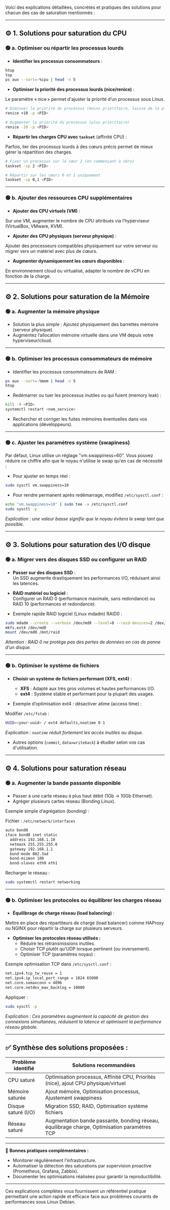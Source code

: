 Voici des explications détaillées, concrètes et pratiques des solutions pour chacun des cas de saturation mentionnés :

---

## ⚙️ **1. Solutions pour saturation du CPU**

### 🟢 **a. Optimiser ou répartir les processus lourds**

- **Identifier les processus consommateurs** :

```bash
htop
top
ps aux --sort=-%cpu | head -n 5
```

- **Optimiser la priorité des processus lourds (nice/renice)** :

Le paramètre « nice » permet d'ajuster la priorité d’un processus sous Linux.

```bash
# Diminuer la priorité du processus (moins prioritaire, laisse de la place aux autres)
renice +10 -p <PID>

# Augmenter la priorité du processus (plus prioritaire)
renice -10 -p <PID>
```

- **Répartir les charges CPU avec `taskset`** (affinité CPU) :

Parfois, lier des processus lourds à des cœurs précis permet de mieux gérer la répartition des charges.

```bash
# Fixer un processus sur le cœur 2 (en commençant à zéro)
taskset -cp 2 <PID>

# Répartir sur les cœurs 0 et 1 uniquement
taskset -cp 0,1 <PID>
```

---

### 🟢 **b. Ajouter des ressources CPU supplémentaires**

- **Ajouter des CPU virtuels (VM)** :

Sur une VM, augmenter le nombre de CPU attribués via l’hyperviseur (VirtualBox, VMware, KVM).

- **Ajouter des CPU physiques (serveur physique)** :

Ajouter des processeurs compatibles physiquement sur votre serveur ou migrer vers un matériel avec plus de cœurs.

- **Augmenter dynamiquement les cœurs disponibles** :

En environnement cloud ou virtualisé, adapter le nombre de vCPU en fonction de la charge.

---

## ⚙️ **2. Solutions pour saturation de la Mémoire**

### 🟢 **a. Augmenter la mémoire physique**

- Solution la plus simple : Ajoutez physiquement des barrettes mémoire (serveur physique).
- Augmentez l’allocation mémoire virtuelle dans une VM depuis votre hyperviseur/cloud.

---

### 🟢 **b. Optimiser les processus consommateurs de mémoire**

- Identifier les processus consommateurs de RAM :

```bash
ps aux --sort=-%mem | head -n 5
htop
```

- Redémarrer ou tuer les processus inutiles ou qui fuient (memory leak) :

```bash
kill -9 <PID>
systemctl restart <nom_service>
```

- Rechercher et corriger les fuites mémoires éventuelles dans vos applications (développeurs).

---

### 🟢 **c. Ajuster les paramètres système (swapiness)**

Par défaut, Linux utilise un réglage "vm.swappiness=60". Vous pouvez réduire ce chiffre afin que le noyau n'utilise le swap qu'en cas de nécessité :

- Pour ajuster en temps réel :

```bash
sudo sysctl vm.swappiness=10
```

- Pour rendre permanent après redémarrage, modifiez `/etc/sysctl.conf` :

```bash
echo "vm.swappiness=10" | sudo tee -a /etc/sysctl.conf
sudo sysctl -p
```

*Explication : une valeur basse signifie que le noyau évitera le swap tant que possible.*

---

## ⚙️ **3. Solutions pour saturation des I/O disque**

### 🟢 **a. Migrer vers des disques SSD ou configurer un RAID**

- **Passer sur des disques SSD** :  
  Un SSD augmente drastiquement les performances I/O, réduisant ainsi les latences.

- **RAID matériel ou logiciel** :  
  Configurer un RAID 0 (performance maximale, sans redondance) ou RAID 10 (performances et redondance).

- Exemple rapide RAID logiciel (Linux mdadm) RAID0 :

```bash
sudo mdadm --create --verbose /dev/md0 --level=0 --raid-devices=2 /dev/sdb /dev/sdc
mkfs.ext4 /dev/md0
mount /dev/md0 /mnt/raid
```

*Attention : RAID 0 ne protège pas des pertes de données en cas de panne d’un disque.*

---

### 🟢 **b. Optimiser le système de fichiers**

- **Choisir un système de fichiers performant (XFS, ext4)** :

  - **XFS** : Adapté aux très gros volumes et hautes performances I/O.
  - **ext4** : Système stable et performant pour la plupart des usages.

- Exemple d’optimisation ext4 : désactiver atime (access time) :

Modifier `/etc/fstab` :

```bash
UUID=<your-uuid> / ext4 defaults,noatime 0 1
```

*Explication : `noatime` réduit fortement les accès inutiles au disque.*

- Autres options (`commit`, `data=writeback`) à étudier selon vos cas d'utilisation.

---

## ⚙️ **4. Solutions pour saturation réseau**

### 🟢 **a. Augmenter la bande passante disponible**

- Passer à une carte réseau à plus haut débit (1Gb → 10Gb Ethernet).
- Agréger plusieurs cartes réseau (Bonding Linux).

Exemple simple d’agrégation (bonding) :

Fichier : `/etc/network/interfaces`

```bash
auto bond0
iface bond0 inet static
  address 192.168.1.10
  netmask 255.255.255.0
  gateway 192.168.1.1
  bond-mode 802.3ad
  bond-miimon 100
  bond-slaves eth0 eth1
```

Recharger le réseau :

```bash
sudo systemctl restart networking
```

---

### 🟢 **b. Optimiser les protocoles ou équilibrer les charges réseau**

- **Équilibrage de charge réseau (load balancing)** :

Mettre en place des répartiteurs de charge (load balancer) comme HAProxy ou NGINX pour répartir la charge sur plusieurs serveurs.

- **Optimiser les protocoles réseau utilisés :**  
  - Réduire les retransmissions inutiles.
  - Choisir TCP plutôt qu'UDP lorsque pertinent (ou inversement).
  - Optimiser TCP (paramètres noyau) :

Exemple optimisation TCP dans `/etc/sysctl.conf` :

```bash
net.ipv4.tcp_tw_reuse = 1
net.ipv4.ip_local_port_range = 1024 65000
net.core.somaxconn = 4096
net.core.netdev_max_backlog = 10000
```

Appliquer :

```bash
sudo sysctl -p
```

*Explication : Ces paramètres augmentent la capacité de gestion des connexions simultanées, réduisent la latence et optimisent la performance réseau globale.*

---

## ✅ **Synthèse des solutions proposées :**

| Problème identifié  | Solutions recommandées |
|---------------------|------------------------|
| CPU saturé          | Optimisation processus, Affinité CPU, Priorités (nice), ajout CPU physique/virtuel |
| Mémoire saturée     | Ajout mémoire, Optimisation processus, Ajustement swappiness |
| Disque saturé (I/O) | Migration SSD, RAID, Optimisation système fichiers |
| Réseau saturé       | Augmentation bande passante, bonding réseau, équilibrage charge, Optimisation paramètres TCP |

---

📌 **Bonnes pratiques complémentaires :**

- Monitorer régulièrement l’infrastructure.
- Automatiser la détection des saturations par supervision proactive (Prometheus, Grafana, Zabbix).
- Documenter les optimisations réalisées pour garantir la reproductibilité.

---

Ces explications complètes vous fournissent un référentiel pratique permettant une action rapide et efficace face aux problèmes courants de performances sous Linux Debian.